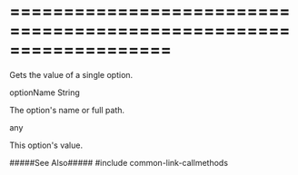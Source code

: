 ===================================================================
===================================================================

<!--shortDescription-->
Gets the value of a single option.
<!--/shortDescription-->

<!--paramName1-->optionName<!--/paramName1-->
<!--paramType1-->String<!--/paramType1-->
<!--paramDescription1-->
The option's name or full path.
<!--/paramDescription1-->

<!--returnType-->any<!--/returnType-->
<!--returnDescription-->
This option's value.
<!--/returnDescription-->

<!--fullDescription-->
#####See Also#####
#include common-link-callmethods
<!--/fullDescription-->